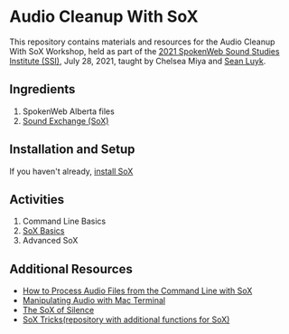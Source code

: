 # Audio Cleanup With SoX
This repository contains materials and resources for the Audio Cleanup With SoX Workshop, held as part of the [2021 SpokenWeb Sound Studies Institute (SSI)](https://spokenweb.ca/institutes/), July 28, 2021, taught by Chelsea Miya and [Sean Luyk](https://sites.google.com/a/ualberta.ca/sean-luyk/). 

## Ingredients
1. SpokenWeb Alberta files
2. [Sound Exchange (SoX)](http://sox.sourceforge.net/)
## Installation and Setup
If you haven't already, [install SoX](https://github.com/seanluyk/AudioCleanup/blob/main/Sox_installation.md)
## Activities
1. Command Line Basics
2. [SoX Basics](https://github.com/seanluyk/AudioCleanup/blob/main/Sox_Basics.md)
3. Advanced SoX
## Additional Resources
- [How to Process Audio Files from the Command Line with SoX](https://www.yesik.it/blog/2018-sox)
- [Manipulating Audio with Mac Terminal](https://medium.com/@sedwardscode/manipulating-audio-using-the-mac-terminal-a7b87c516b7a)
- [The SoX of Silence](https://digitalcardboard.com/blog/2009/08/25/the-sox-of-silence/)
- [SoX Tricks(repository with additional functions for SoX)](https://github.com/madskjeldgaard/sox-tricks)
